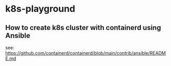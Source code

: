 # k8s-playground
## How to create k8s cluster with containerd using Ansible
see: https://github.com/containerd/containerd/blob/main/contrib/ansible/README.md
